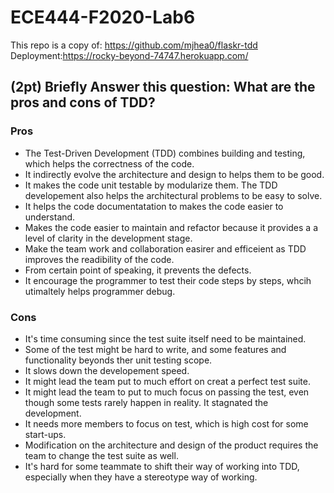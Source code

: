 # ECE444-F2020-Lab6
This repo is a copy of: https://github.com/mjhea0/flaskr-tdd \
Deployment:https://rocky-beyond-74747.herokuapp.com/
## (2pt) Briefly Answer this question: What are the pros and cons of TDD?
### Pros
- The Test-Driven Development (TDD) combines building and testing, which helps the correctness of the code.
- It indirectly evolve the architecture and design to helps them to be good.
- It makes the code unit testable by modularize them. The TDD developement also helps the architectural problems to be easy to solve.
- It helps the code documentatation to makes the code easier to understand.
- Makes the code easier to maintain and refactor because it provides a a level of clarity in the development stage.
- Make the team work and collaboration easirer and efficeient as TDD improves the readibility of the code.
- From certain point of speaking, it prevents the defects.
- It encourage the programmer to test their code steps by steps, whcih utimaltely helps programmer debug.
### Cons
- It's time consuming since the test suite itself need to be maintained.
- Some of the test might be hard to write, and some features and functionality beyonds ther unit testing scope.
- It slows down the developement speed.
- It might lead the team put to much effort on creat a perfect test suite.
- It might lead the team to put to much focus on passing the test, even though some tests rarely happen in reality. It stagnated the development.
- It needs more members to focus on test, which is high cost for some start-ups.
- Modification on the architecture and design of the product requires the team to change the test suite as well.
- It's hard for some teammate to shift their way of working into TDD, especially when they have a stereotype way of working.
